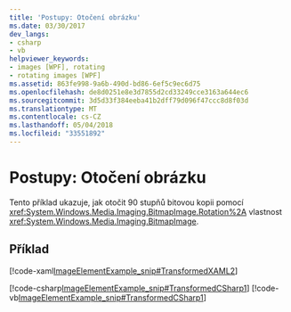 ```yaml
---
title: 'Postupy: Otočení obrázku'
ms.date: 03/30/2017
dev_langs:
- csharp
- vb
helpviewer_keywords:
- images [WPF], rotating
- rotating images [WPF]
ms.assetid: 863fe998-9a6b-490d-bd86-6ef5c9ec6d75
ms.openlocfilehash: de8d0251e8e3d7855d2cd33249cce3163a644ec6
ms.sourcegitcommit: 3d5d33f384eeba41b2dff79d096f47ccc8d8f03d
ms.translationtype: MT
ms.contentlocale: cs-CZ
ms.lasthandoff: 05/04/2018
ms.locfileid: "33551892"
---
```

# <a name="how-to-rotate-an-image"></a>Postupy: Otočení obrázku
Tento příklad ukazuje, jak otočit 90 stupňů bitovou kopii pomocí <xref:System.Windows.Media.Imaging.BitmapImage.Rotation%2A> vlastnost <xref:System.Windows.Media.Imaging.BitmapImage>.  
  
## <a name="example"></a>Příklad  
 [!code-xaml[ImageElementExample_snip#TransformedXAML2](../../../../samples/snippets/csharp/VS_Snippets_Wpf/ImageElementExample_snip/CSharp/TransformedImageExample.xaml#transformedxaml2)]  
  
 [!code-csharp[ImageElementExample_snip#TransformedCSharp1](../../../../samples/snippets/csharp/VS_Snippets_Wpf/ImageElementExample_snip/CSharp/TransformedImageExample.xaml.cs#transformedcsharp1)]
 [!code-vb[ImageElementExample_snip#TransformedCSharp1](../../../../samples/snippets/visualbasic/VS_Snippets_Wpf/ImageElementExample_snip/VB/TransformedImageExample.xaml.vb#transformedcsharp1)]
